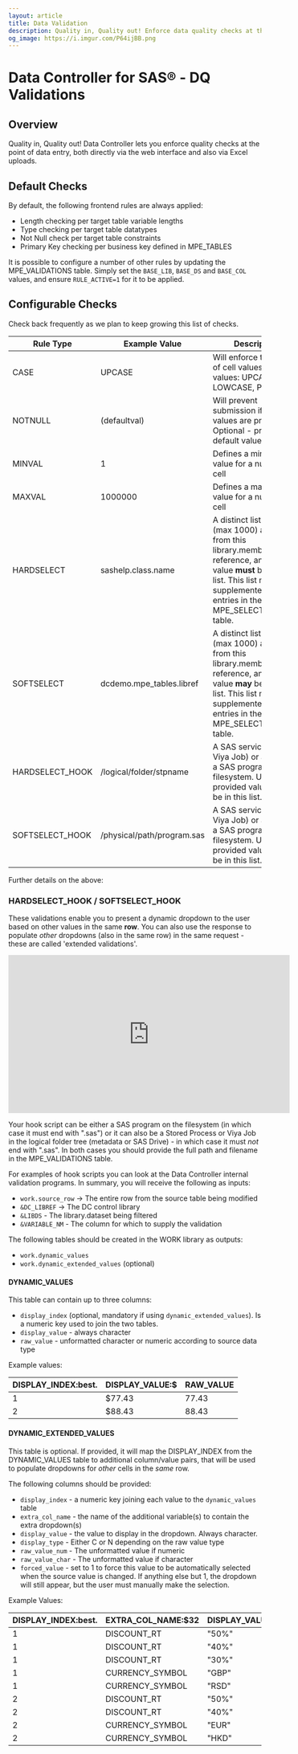 ```yaml
---
layout: article
title: Data Validation
description: Quality in, Quality out! Enforce data quality checks at the point of SAS data entry, both directly via the web interface and also via Excel uploads.
og_image: https://i.imgur.com/P64ijBB.png
---
```



# Data Controller for SAS® - DQ Validations

## Overview
Quality in, Quality out!  Data Controller lets you enforce quality checks at the point of data entry, both directly via the web interface and also via Excel uploads.

## Default Checks
By default, the following frontend rules are always applied:

* Length checking per target table variable lengths
* Type checking per target table datatypes
* Not Null check per target table constraints
* Primary Key checking per business key defined in MPE_TABLES

It is possible to configure a number of other rules by updating the MPE_VALIDATIONS table.  Simply set the `BASE_LIB`, `BASE_DS` and `BASE_COL` values, and ensure `RULE_ACTIVE=1` for it to be applied.

## Configurable Checks

Check back frequently as we plan to keep growing this list of checks.

|Rule Type|Example Value |Description|
|---|---|---|
|CASE|UPCASE|Will enforce the case of cell values.  Valid values: UPCASE, LOWCASE, PROPCASE|
|NOTNULL|(defaultval)|Will prevent submission if null values are present.  Optional - provide a default value.|
|MINVAL|1|Defines a minimum value for a numeric cell|
|MAXVAL|1000000|Defines a maximum value for a numeric cell|
|HARDSELECT|sashelp.class.name|A distinct list of values (max 1000) are taken from this library.member.column reference, and the value **must** be in this list.  This list may be supplemented by entries in the MPE_SELECTBOX table.|
|SOFTSELECT|dcdemo.mpe_tables.libref|A distinct list of values (max 1000) are taken from this library.member.column reference, and the value **may** be in this list.  This list may be supplemented by entries in the MPE_SELECTBOX table.|
|HARDSELECT_HOOK|/logical/folder/stpname|A SAS service (STP or Viya Job) or a path to a SAS program on the filesystem.  User provided values **must** be in this list.|
|SOFTSELECT_HOOK|/physical/path/program.sas|A SAS service (STP or Viya Job) or a path to a SAS program on the filesystem.  User provided values **may** be in this list.|

Further details on the above:

### HARDSELECT_HOOK / SOFTSELECT_HOOK

These validations enable you to present a dynamic dropdown to the user based on other values in the same **row**.  You can also use the response to populate _other_ dropdowns (also in the same row) in the same request - these are called 'extended validations'.

<iframe width="560" height="315" src="https://www.youtube.com/embed/rmES77aIr90" title="YouTube video player" frameborder="0" allow="accelerometer; autoplay; clipboard-write; encrypted-media; gyroscope; picture-in-picture" allowfullscreen></iframe>

Your hook script can be either a SAS program on the filesystem (in which case it must end with ".sas") or it can also be a Stored Process or Viya Job in the logical folder tree (metadata or SAS Drive) - in which case it must _not_ end with ".sas".  In both cases you should provide the full path and filename in the MPE_VALIDATIONS table.

For examples of hook scripts you can look at the Data Controller internal validation programs.  In summary, you will receive the following as inputs:

* `work.source_row` -> The entire row from the source table being modified
* `&DC_LIBREF` -> The DC control library
* `&LIBDS` - The library.dataset being filtered
* `&VARIABLE_NM` - The column for which to supply the validation

The following tables should be created in the WORK library as outputs:

* `work.dynamic_values`
* `work.dynamic_extended_values` (optional)

#### DYNAMIC_VALUES
This table can contain up to three columns:

* `display_index` (optional, mandatory if using `dynamic_extended_values`).  Is a numeric key used to join the two tables.
* `display_value` - always character
* `raw_value` - unformatted character or numeric according to source data type

Example values:

|DISPLAY_INDEX:best.|DISPLAY_VALUE:$|RAW_VALUE|
|---|---|---|
|1|$77.43|77.43|
|2|$88.43|88.43|

#### DYNAMIC_EXTENDED_VALUES
This table is optional.  If provided, it will map the DISPLAY_INDEX from the DYNAMIC_VALUES table to additional column/value pairs, that will be used to populate dropdowns for _other_ cells in the _same_ row.

The following columns should be provided:

* `display_index` - a numeric key joining each value to the `dynamic_values` table
* `extra_col_name` - the name of the additional variable(s) to contain the extra dropdown(s)
* `display_value` - the value to display in the dropdown.  Always character.
* `display_type` - Either C or N depending on the raw value type
* `raw_value_num` - The unformatted value if numeric
* `raw_value_char` - The unformatted value if character
* `forced_value` - set to 1 to force this value to be automatically selected when the source value is changed. If anything else but 1, the dropdown will still appear, but the user must manually make the selection.

Example Values:

|DISPLAY_INDEX:best.|EXTRA_COL_NAME:$32|DISPLAY_VALUE:$|DISPLAY_TYPE:$1.|RAW_VALUE_NUM|RAW_VALUE_CHAR:$5000|FORCED_VALUE|
|---|---|---|---|---|---|---|
|1|DISCOUNT_RT|"50%"|N|0.5||.|
|1|DISCOUNT_RT|"40%"|N|0.4||0|
|1|DISCOUNT_RT|"30%"|N|0.3||1|
|1|CURRENCY_SYMBOL|"GBP"|C||"GBP"|.|
|1|CURRENCY_SYMBOL|"RSD"|C||"RSD"|.|
|2|DISCOUNT_RT|"50%"|N|0.5||.|
|2|DISCOUNT_RT|"40%"|N|0.4||1|
|2|CURRENCY_SYMBOL|"EUR"|C||"EUR"|.|
|2|CURRENCY_SYMBOL|"HKD"|C||"HKD"|1|